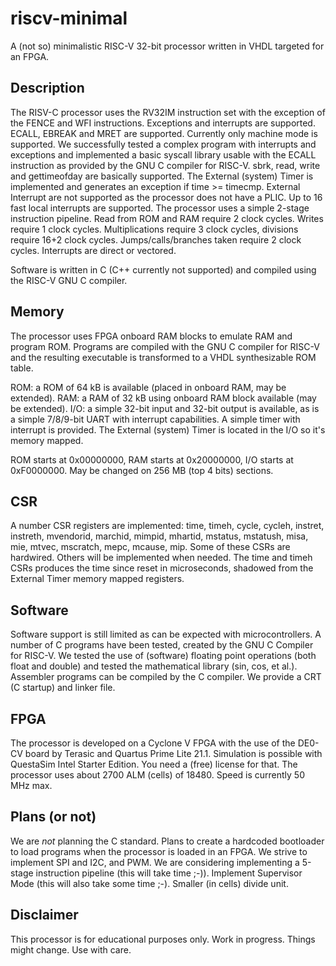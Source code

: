 # riscv-minimal

A (not so) minimalistic RISC-V 32-bit processor written in VHDL targeted
for an FPGA.

## Description

The RISV-C processor uses the RV32IM instruction set with the
exception of the FENCE and WFI instructions. Exceptions and interrupts are
supported. ECALL, EBREAK and MRET are supported. Currently only machine
mode is supported. We successfully tested a complex program with interrupts
and exceptions and implemented a basic syscall library usable with
the ECALL instruction as provided by the GNU C compiler for RISC-V.
sbrk, read, write and gettimeofday are basically
supported. The External (system) Timer is implemented and
generates an exception if time >= timecmp. External Interrupt are not
supported as the processor does not have a PLIC. Up to 16 fast local
interrupts are supported. The processor uses
a simple 2-stage instruction pipeline. Read from ROM and RAM require
2 clock cycles. Writes require 1 clock cycles. Multiplications require
3 clock cycles, divisions require 16+2 clock cycles. Jumps/calls/branches
taken require 2 clock cycles. Interrupts are direct or vectored.

Software is written in C (C++ currently not supported) and compiled
using the RISC-V GNU C compiler.
 
## Memory

The processor uses FPGA onboard RAM blocks to emulate RAM and program ROM.
Programs are compiled with the GNU C compiler for RISC-V and the resulting
executable is transformed to a VHDL synthesizable ROM table.

ROM: a ROM of 64 kB is available (placed in onboard RAM, may be extended).
RAM: a RAM of 32 kB using onboard RAM block available (may be extended).
I/O: a simple 32-bit input and 32-bit output is available, as
is a simple 7/8/9-bit UART with interrupt capabilities. A simple timer
with interrupt is provided. The External (system) Timer is located in
the I/O so it's memory mapped.

ROM starts at 0x00000000, RAM starts at 0x20000000, I/O starts
at 0xF0000000. May be changed on 256 MB (top 4 bits) sections.

## CSR

A number CSR registers are implemented: time, timeh, cycle, cycleh,
instret, instreth, mvendorid, marchid, mimpid, mhartid, mstatus,
mstatush, misa, mie, mtvec, mscratch, mepc, mcause, mip. Some of
these CSRs are hardwired. Others will be implemented when needed.
The time and timeh CSRs produces the time since reset in microseconds,
shadowed from the External Timer memory mapped registers.

## Software

Software support is still limited as can be expected with microcontrollers.
A number of C programs have been tested, created by the GNU C Compiler for
RISC-V. We tested the use of (software) floating point operations (both
float and double) and tested the mathematical library (sin, cos, et al.).
Assembler programs can be compiled by the C compiler. We provide a CRT
(C startup) and linker file.

## FPGA

The processor is developed on a Cyclone V FPGA with the use
of the DE0-CV board by Terasic and Quartus Prime Lite 21.1.
Simulation is possible with QuestaSim Intel Starter Edition.
You need a (free) license for that. The processor uses about
2700 ALM (cells) of 18480. Speed is currently 50 MHz max.

## Plans (or not)

We are *not* planning the C standard.
Plans to create a hardcoded bootloader to load programs when the processor is loaded in an FPGA.
We strive to implement SPI and I2C, and PWM.
We are considering implementing a 5-stage instruction pipeline (this will take time ;-)).
Implement Supervisor Mode (this will also take some time ;-).
Smaller (in cells) divide unit.

## Disclaimer

This processor is for educational purposes only.
Work in progress. Things might change. Use with care.

